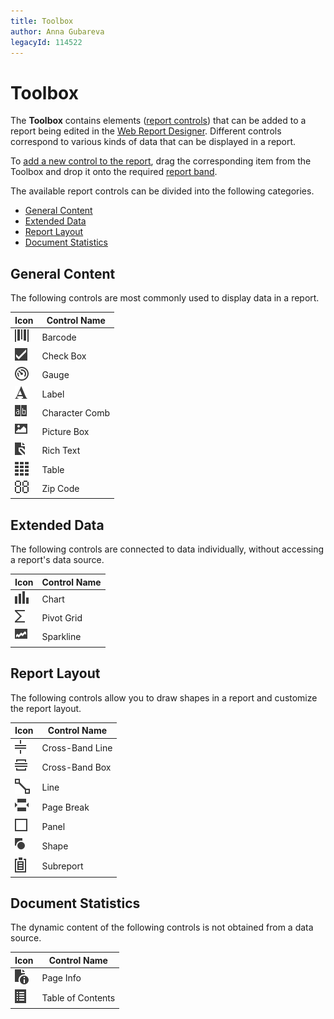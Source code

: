 ```yaml
---
title: Toolbox
author: Anna Gubareva
legacyId: 114522
---
```

# Toolbox
The **Toolbox** contains elements ([report controls](../report-elements/report-controls.md)) that can be added to a report being edited in the [Web Report Designer](../../report-designer.md). Different controls correspond to various kinds of data that can be displayed in a report.

To [add a new control to the report](../creating-reports/basic-operations/create-report-elements.md), drag the corresponding item from the Toolbox and drop it onto the required [report band](../report-elements/report-bands.md).

The available report controls can be divided into the following categories.
* [General Content](#generalcontent)
* [Extended Data](#extendeddata)
* [Report Layout](#reportlayout)
* [Document Statistics](#documentstatistics)

## <a name="generalcontent"/>General Content
The following controls are most commonly used to display data in a report.

| Icon | Control Name |
|---|---|
| ![web-designer-toolbox-barcode](../../../images/img24571.png) | Barcode |
| ![web-designer-toolbox-checkbox](../../../images/img24565.png) | Check Box |
| ![web-designer-toolbox-gauge](../../../images/img24573.png) | Gauge |
| ![web-designer-toolbox-label](../../../images/img24560.png) | Label |
| ![web-designer-toolbox-cellular-label](../../../images/img125221.png) | Character Comb |
| ![web-designer-toolbox-picture-box](../../../images/img24567.png) | Picture Box |
| ![web-designer-toolbox-rich-text](../../../images/img24561.png) | Rich Text |
| ![web-designer-toolbox-table](../../../images/img24568.png) | Table |
| ![web-designer-toolbox-zipcode](../../../images/img24572.png) | Zip Code |

## <a name="extendeddata"/>Extended Data
The following controls are connected to data individually, without accessing a report's data source.

| Icon | Control Name |
|---|---|
| ![web-designer-toolbox-chart](../../../images/img24566.png) | Chart |
| ![web-designer-toolbox-pivotgrid](../../../images/img24564.png) | Pivot Grid |
| ![web-designer-toolbox-sparkline](../../../images/img24563.png) | Sparkline |

## <a name="reportlayout"/>Report Layout
The following controls allow you to draw shapes in a report and customize the report layout.

| Icon | Control Name |
|---|---|
| ![web-designer-toolbox-cross-band-line](../../../images/img24576.png) | Cross-Band Line |
| ![web-designer-toolbox-cross-band-box](../../../images/img24577.png) | Cross-Band Box |
| ![web-designer-toolbox-line](../../../images/img24569.png) | Line |
| ![web-designer-toolbox-page-break](../../../images/img24575.png) | Page Break |
| ![web-designer-toolbox-panel](../../../images/img24562.png) | Panel |
| ![web-designer-toolbox-shape](../../../images/img24570.png) | Shape |
| ![web-designer-toolbox-subreport](../../../images/img120642.png) | Subreport |

## <a name="documentstatistics"/>Document Statistics
The dynamic content of the following controls is not obtained from a data source.

| Icon | Control Name |
|---|---|
| ![web-designer-toolbox-page-info](../../../images/img24574.png) | Page Info |
| ![WebReportDesigner_Toolbox_TableOfContent](../../../images/img122905.png) | Table of Contents |